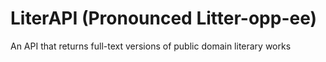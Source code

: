 # LiterAPI (Pronounced Litter-opp-ee)
An API that returns full-text versions of public domain literary works
